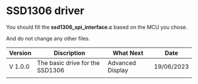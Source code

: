 # SSD1306 driver



You should fill the **ssd1306_spi_interface.c** based on the MCU you chose.

And do not change any other files.

| Version | Discription                     | What Next        | Date       |
| ------- | ------------------------------- | ---------------- | ---------- |
| V 1.0.0 | The basic drive for the SSD1306 | Advanced Display | 19/06/2023 |
|         |                                 |                  |            |